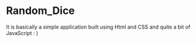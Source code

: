 # Random_Dice
It is basically a simple application built using Html and CSS and quite a bit of JavaScript : )
